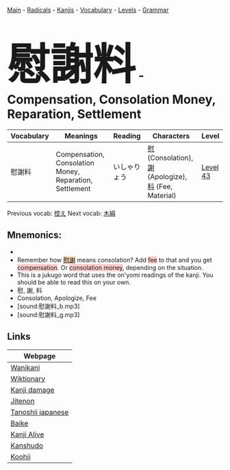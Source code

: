 <style> bigfont {font-size: 100px}</style>
[Main](../README.md) -
[Radicals](../radicals.md) -
[Kanjis](../kanjis.md) -
[Vocabulary](../vocabulary.md) -
[Levels](../levels.md) -
[Grammar](../grammar.md)
# <bigfont> 慰謝料</bigfont> - Compensation, Consolation Money, Reparation, Settlement 

| Vocabulary | Meanings | Reading | Characters | Level |
| --- | --- | --- | --- | --- |
| 慰謝料 | Compensation, Consolation Money, Reparation, Settlement | いしゃりょう |  [慰](../kanjis/慰.md) (Consolation), [謝](../kanjis/謝.md) (Apologize), [料](../kanjis/料.md) (Fee, Material) | [Level 43](../levels/wk_level43.md) |

Previous vocab: [控え](控え.md) Next vocab: [木綿](木綿.md) 

## Mnemonics:

* 
* Remember how <span style="background-color:#fed8b1"> [慰謝](https://jisho.org/search/慰謝)</span> means consolation? Add <span style="background-color:#ffcccb"> fee</span> to that and you get <span style="background-color:#ffcccb"> compensation</span>. Or <span style="background-color:#ffcccb"> consolation money</span>, depending on the situation.
* This is a jukugo word that uses the on'yomi readings of the kanji. You should be able to read this on your own.
* 慰, 謝, 料
* Consolation, Apologize, Fee
* [sound:慰謝料_b.mp3]
* [sound:慰謝料_g.mp3]


## Links 

| Webpage |
| --- |
| [Wanikani          ](https://www.wanikani.com/kanji/慰謝料) |
| [Wiktionary        ](https://en.wiktionary.org/wiki/慰謝料) |
| [Kanji damage      ](http://www.kanjidamage.com/kanji/search?utf8=✓&q=慰謝料) |
| [Jitenon           ](https://jitenon.com/kanji/慰謝料) |
| [Tanoshii japanese ](https://www.tanoshiijapanese.com/dictionary/kanji.cfm?k=慰謝料) |
| [Baike             ](https://baike.baidu.com/item/慰謝料) |
| [Kanji Alive       ](https://app.kanjialive.com/慰謝料) |
| [Kanshudo          ](https://www.kanshudo.com/searchmn?q=慰謝料) |
| [Koohii            ](https://kanji.koohii.com/study/kanji/慰謝料) |
